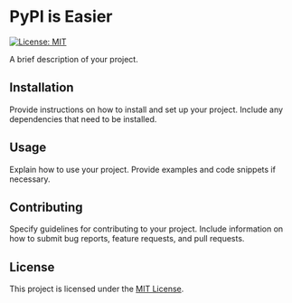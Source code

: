 # PyPI is Easier

[![License: MIT](https://img.shields.io/badge/License-MIT-yellow.svg)](https://opensource.org/licenses/MIT)

A brief description of your project.

## Installation

Provide instructions on how to install and set up your project. Include any dependencies that need to be installed.

## Usage

Explain how to use your project. Provide examples and code snippets if necessary.

## Contributing

Specify guidelines for contributing to your project. Include information on how to submit bug reports, feature requests, and pull requests.

## License

This project is licensed under the [MIT License](LICENSE).
